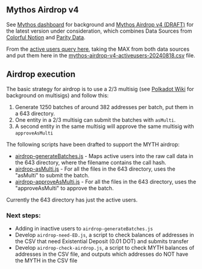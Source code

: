 ## Mythos Airdrop v4

See [Mythos dashboard](https://dune.com/substrate/mythos) for background and [Mythos Airdrop v4 (DRAFT)](https://dune.com/substrate/mythos-airdrop-v4) for the latest version under consideration, which combines Data Sources from [Colorful Notion](./COLORFULNOTION.md) and [Parity Data](https://docs.google.com/spreadsheets/d/1vjiuA-qZvBOvWD8cs8Z0aXoqnpuWjfbt_y2hh5adSFI/edit?gid=1618838395#gid=1618838395).  

From the [active users query here](https://dune.com/queries/3983432/6703763), taking the MAX from both data sources and put them here in the [mythos-airdrop-v4-activeusers-20240818.csv](./mythos-airdrop-v4-activeusers-20240818.csv)  file.

## Airdrop execution

The basic strategy for airdrop is to use a 2/3 multisig (see [Polkadot Wiki](https://wiki.polkadot.network/docs/learn-guides-accounts-multisig) for background on multisigs) and follow this:

1. Generate 1250 batches of around 382 addresses per batch, put them in a 643 directory.
2. One entity in a 2/3 multisig can submit the batches with `asMulti`.
3. A second entity in the same multisig will approve the same multisig with `approveAsMulti`

The following scripts have been drafted to support the MYTH airdrop:
* [airdrop-generateBatches.js](./airdrop-generateBatches.js) - Maps active users into the raw call data in the 643 directory, where the filename contains the call hash.  
* [airdrop-asMulti.js](./airdrop-asMulti.js) - For all the files in the 643 directory, uses the "asMulti" to submit the batch.
* [airdrop-approveAsMulti.js](./airdrop-approveAsMulti.js) - For all the files in the 643 directory, uses the "approveAsMulti" to approve the batch.

Currently the 643 directory has just the active users.

### Next steps:

* Adding in inactive users to `airdrop-generateBatches.js`
* Develop `airdrop-need-ED.js`, a script to check balances of addresses in the CSV that need Existential Deposit (0.01 DOT) and submits transfer
* Develop `airdrop-check-airdrop.js`, a script to check MYTH balances of addresses in the CSV file, and outputs which addresses do NOT have the MYTH in the CSV file






